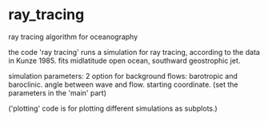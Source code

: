 # ray_tracing
ray tracing algorithm for oceanography

the code 'ray tracing' runs a simulation for ray tracing, according to the data in Kunze 1985.
fits midlatitude open ocean, southward geostrophic jet.

simulation parameters:
2 option for background flows: barotropic and baroclinic.
angle between wave and flow.
starting coordinate.
(set the parameters in the 'main' part)

('plotting' code is for plotting different simulations as subplots.)